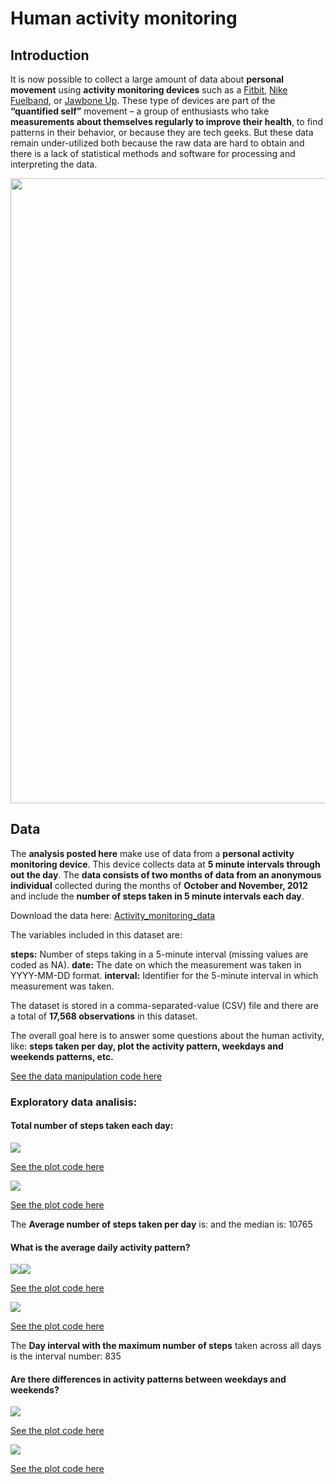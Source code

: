 Human activity monitoring
================

## Introduction

It is now possible to collect a large amount of data about **personal
movement** using **activity monitoring devices** such as a
[Fitbit](https://www.fitbit.com/es/home), [Nike
Fuelband](https://en.wikipedia.org/wiki/Nike%2B_FuelBand#Discontinuation),
or [Jawbone Up](https://es.wikipedia.org/wiki/Jawbone). These type of
devices are part of the **“quantified self”** movement – a group of
enthusiasts who take **measurements about themselves regularly to
improve their health**, to find patterns in their behavior, or because
they are tech geeks. But these data remain under-utilized both because
the raw data are hard to obtain and there is a lack of statistical
methods and software for processing and interpreting the data.

<img src="images/exercising_img.jpg" width="1000px" />

## Data

The **analysis posted here** make use of data from a **personal activity
monitoring device**. This device collects data at **5 minute intervals
through out the day**. The **data consists of two months of data from an
anonymous individual** collected during the months of **October and
November, 2012** and include the **number of steps taken in 5 minute
intervals each day**.

Download the data here:
[Activity\_monitoring\_data](https://d396qusza40orc.cloudfront.net/repdata%2Fdata%2Factivity.zip)

The variables included in this dataset are:

**steps:** Number of steps taking in a 5-minute interval (missing values
are coded as NA). **date:** The date on which the measurement was taken
in YYYY-MM-DD format. **interval:** Identifier for the 5-minute interval
in which measurement was taken.

The dataset is stored in a comma-separated-value (CSV) file and there
are a total of **17,568 observations** in this dataset.

The overall goal here is to answer some questions about the human
activity, like: **steps taken per day, plot the activity pattern,
weekdays and weekends patterns, etc.**

[See the data manipulation code here](https://github.com/CDopazo/Project_portfolio/blob/master/R/Exploratory%20Data%20Analysis/Human_activity_monitoring/coding/reading_subsetting_data.R)

### Exploratory data analisis:

#### Total number of steps taken each day:

![](README_files/figure-gfm/unnamed-chunk-3-1.png)<!-- -->

[See the plot code here](https://github.com/CDopazo/Project_portfolio/blob/master/R/Exploratory%20Data%20Analysis/Human_activity_monitoring/coding/plot_1.R)

![](README_files/figure-gfm/unnamed-chunk-4-1.png)<!-- -->

[See the plot code here](https://github.com/CDopazo/Project_portfolio/blob/master/R/Exploratory%20Data%20Analysis/Human_activity_monitoring/coding/plot_2.R)

The **Average number of steps taken per day** is: and the median is:
10765

#### What is the average daily activity pattern?

![](README_files/figure-gfm/unnamed-chunk-5-1.png)<!-- -->![](README_files/figure-gfm/unnamed-chunk-5-2.png)<!-- -->

[See the plot code here](https://github.com/CDopazo/Project_portfolio/blob/master/R/Exploratory%20Data%20Analysis/Human_activity_monitoring/coding/plot_3.R)

![](README_files/figure-gfm/unnamed-chunk-6-1.png)<!-- -->

[See the plot code here](https://github.com/CDopazo/Project_portfolio/blob/master/R/Exploratory%20Data%20Analysis/Human_activity_monitoring/coding/plot_4.R)

The **Day interval with the maximum number of steps** taken across all
days is the interval number: 835

#### Are there differences in activity patterns between weekdays and weekends?

![](README_files/figure-gfm/unnamed-chunk-7-1.png)<!-- -->

[See the plot code here](https://github.com/CDopazo/Project_portfolio/blob/master/R/Exploratory%20Data%20Analysis/Human_activity_monitoring/coding/plot_5.R)

![](README_files/figure-gfm/unnamed-chunk-8-1.png)<!-- -->

[See the plot code here](https://github.com/CDopazo/Project_portfolio/blob/master/R/Exploratory%20Data%20Analysis/Human_activity_monitoring/coding/plot_6.R)
